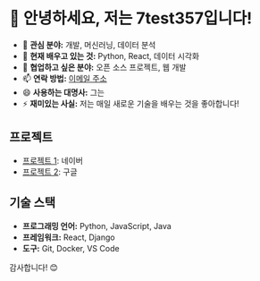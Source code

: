 # 👋 안녕하세요, 저는 7test357입니다!

- 👀 **관심 분야:** 개발, 머신러닝, 데이터 분석
- 🌱 **현재 배우고 있는 것:** Python, React, 데이터 시각화
- 💞️ **협업하고 싶은 분야:** 오픈 소스 프로젝트, 웹 개발
- 📫 **연락 방법:** [이메일 주소](mailto:준비중@example.com)
- 😄 **사용하는 대명사:** 그는
- ⚡ **재미있는 사실:** 저는 매일 새로운 기술을 배우는 것을 좋아합니다!

## 프로젝트
- [프로젝트 1](https://www.naver.com): 네이버
- [프로젝트 2](https://google.com): 구글

## 기술 스택
- **프로그래밍 언어:** Python, JavaScript, Java
- **프레임워크:** React, Django
- **도구:** Git, Docker, VS Code

감사합니다! 😊
